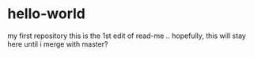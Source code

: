 # hello-world
my first repository
this is the 1st edit of read-me .. hopefully, this will stay here until i merge with master?
